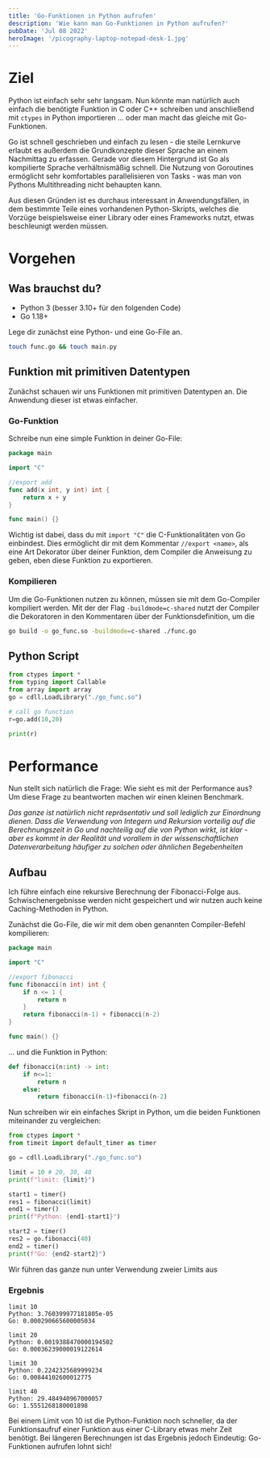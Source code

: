 ```yaml
--- 
title: 'Go-Funktionen in Python aufrufen'
description: 'Wie kann man Go-Funktionen in Python aufrufen?'
pubDate: 'Jul 08 2022'
heroImage: '/picography-laptop-notepad-desk-1.jpg'
---
```


# Ziel
Python ist einfach sehr sehr langsam.
Nun könnte man natürlich auch einfach die benötigte Funktion in C oder C++ schreiben und anschließend mit `ctypes` in Python importieren ... 
oder man macht das gleiche mit Go-Funktionen.

Go ist schnell geschrieben und einfach zu lesen - die steile Lernkurve erlaubt es außerdem die Grundkonzepte dieser Sprache an einem Nachmittag zu erfassen.
Gerade vor diesem Hintergrund ist Go als kompilierte Sprache verhältnismäßig schnell.
Die Nutzung von Goroutines ermöglicht sehr komfortables parallelisieren von Tasks - was man von Pythons Multithreading nicht behaupten kann.

Aus diesen Gründen ist es durchaus interessant in Anwendungsfällen, in dem bestimmte Teile eines vorhandenen Python-Skripts, welches die Vorzüge beispielsweise einer Library oder eines Frameworks nutzt, etwas beschleunigt werden müssen.

# Vorgehen
## Was brauchst du?

- Python 3 (besser 3.10+ für den folgenden Code)
- Go 1.18+


Lege dir zunächst eine Python- und eine Go-File an.
```bash
touch func.go && touch main.py 
```


## Funktion mit primitiven Datentypen

Zunächst schauen wir uns Funktionen mit primitiven Datentypen an.
Die Anwendung dieser ist etwas einfacher.

### Go-Funktion

Schreibe nun eine simple Funktion in deiner Go-File:

```go
package main

import "C"

//export add
func add(x int, y int) int {
	return x + y
}

func main() {}
```

Wichtig ist dabei, dass du mit `import "C"` die C-Funktionalitäten von Go einbindest.
Dies ermöglicht dir mit dem Kommentar ```//export <name>```, als eine Art Dekorator über deiner Funktion, 
dem Compiler die Anweisung zu geben, eben diese Funktion zu exportieren.

### Kompilieren

Um die Go-Funktionen nutzen zu können, müssen sie mit dem Go-Compiler kompiliert werden. 
Mit der der Flag `-buildmode=c-shared` nutzt der Compiler die Dekoratoren in den Kommentaren über der Funktionsdefinition, 
um die 

```bash
go build -o go_func.so -buildmode=c-shared ./func.go
```

## Python Script

```python
from ctypes import *
from typing import Callable
from array import array
go = cdll.LoadLibrary("./go_func.so")

# call go function
r=go.add(10,20)

print(r)
```

# Performance

Nun stellt sich natürlich die Frage: Wie sieht es mit der Performance aus?
Um diese Frage zu beantworten machen wir einen kleinen Benchmark.

_Das ganze ist natürlich nicht repräsentativ und soll lediglich zur Einordnung dienen. Dass die Verwendung von Integern und Rekursion vorteilig auf die Berechnungszeit in Go und nachteilig auf die von Python wirkt, ist klar - aber es kommt in der Realität und vorallem in der wissenschaftlichen Datenverarbeitung häufiger zu solchen oder ähnlichen Begebenheiten_

## Aufbau

Ich führe einfach eine rekursive Berechnung der Fibonacci-Folge aus.
Schwischenergebnisse werden nicht gespeichert und wir nutzen auch keine Caching-Methoden in Python.

Zunächst die Go-File, die wir mit dem oben genannten Compiler-Befehl kompilieren:
```go
package main

import "C"

//export fibonacci
func fibonacci(n int) int {
	if n <= 1 {
		return n
	}
	return fibonacci(n-1) + fibonacci(n-2)
}

func main() {}
```

... und die Funktion in Python:
```python
def fibonacci(n:int) -> int:
    if n<=1:
        return n
    else:
        return fibonacci(n-1)+fibonacci(n-2)
```

Nun schreiben wir ein einfaches Skript in Python, um die beiden Funktionen miteinander zu vergleichen:
```python
from ctypes import *
from timeit import default_timer as timer

go = cdll.LoadLibrary("./go_func.so")

limit = 10 # 20, 30, 40
print(f"limit: {limit}")

start1 = timer()
res1 = fibonacci(limit)
end1 = timer()
print(f"Python: {end1-start1}")

start2 = timer()
res2 = go.fibonacci(40)
end2 = timer()
print(f"Go: {end2-start2}")
```

Wir führen das ganze nun unter Verwendung zweier Limits aus

### Ergebnis

```
limit 10
Python: 3.760399977181805e-05
Go: 0.000290665600005034
```

```
limit 20
Python: 0.0019388470000194502
Go: 0.00036239000019122614
```

```
limit 30
Python: 0.2242325689999234
Go: 0.00844102600012775
```

```
limit 40
Python: 29.484940967000057
Go: 1.5551268180001898
```

Bei einem Limit von 10 ist die Python-Funktion noch schneller, da der Funktionsaufruf einer Funktion aus einer C-Library etwas mehr Zeit benötigt. Bei längeren Berechnungen ist das Ergebnis jedoch Eindeutig: Go-Funktionen aufrufen lohnt sich!